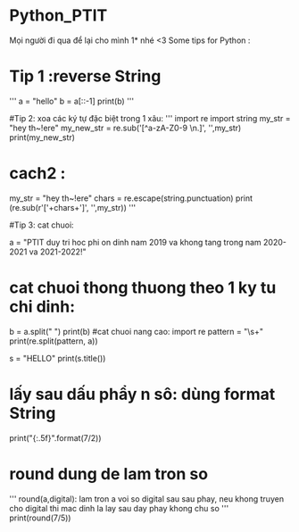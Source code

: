 # Python_PTIT
Mọi người đi qua để lại cho mình 1* nhé <3
Some tips for Python :
# Tip 1 :reverse String
'''
a = "hello"
b = a[::-1]
print(b)
'''

#Tip 2: xoa các ký tự đặc biệt trong 1 xâu:
'''
import re
import string
my_str = "hey th~!ere"
my_new_str = re.sub('[^a-zA-Z0-9 \n\.]', '',my_str)
print(my_new_str)
# cach2 :
my_str = "hey th~!ere"
chars = re.escape(string.punctuation)
print (re.sub(r'['+chars+']', '',my_str))
'''

#Tip 3: cat chuoi:

a = "PTIT    duy   tri   hoc    phi on dinh nam 2019 va khong tang trong nam 2020-2021 va 2021-2022!"
# cat chuoi thong thuong theo 1 ky tu chi dinh:
b = a.split(" ")
print(b)
#cat chuoi nang cao:
import re
pattern = "\s+"
print(re.split(pattern, a))

s = "HELLO"
print(s.title())
# lấy sau dấu phẩy n sô: dùng format String 
print("{:.5f}".format(7/2))
# round dung de lam tron so
'''
    round(a,digital): lam tron a voi so digital sau sau phay, neu khong truyen cho digital thi mac dinh la lay sau day phay khong chu so
'''
print(round(7/5))
